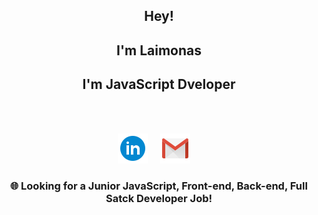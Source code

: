 
<h2 align="center"> Hey!</h2>
<h2 align="center"> I'm Laimonas</h2>
<h2 align="center"> I'm JavaScript Dveloper</h2>
<br></br>


 
<p align="center">
<a href="https://www.linkedin.com/in/laimonas-luko%C5%A1evi%C4%8Dius-96716abb/"><img src="https://github.com/sarthak77/sarthak77/blob/master/icons/icons8-linkedin-circled-48.png" alt="LinkedIn"></a> &nbsp; &nbsp;
<a href="mailto:laimonas.lukosevicius@gmail.com"><img src="https://github.com/sarthak77/sarthak77/blob/master/icons/icons8-gmail-48.png" alt="Gmail"></a> &nbsp; &nbsp;
</p>
  <h3 align="center">🌐 Looking for a Junior JavaScript, Front-end, Back-end, Full Satck Developer Job!</h3>


